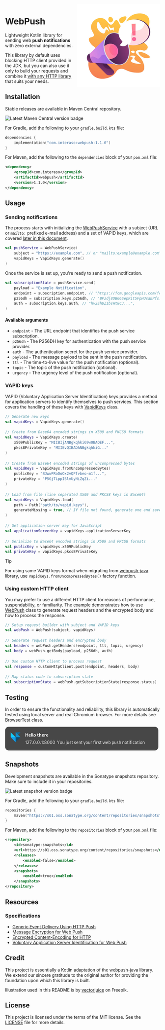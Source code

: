 <img src="docs/illustration.jpg" align="right" width="270" height="270">

# WebPush

Lightweight Kotlin library for sending web **push notifications** with zero external dependencies.

This library by default uses blocking HTTP client provided in the JDK, but you can also use it only to
build your requests and combine it [with any HTTP library](#using-custom-http-client) that suits your needs.

## Installation

Stable releases are available in Maven Central repository.

![Latest Maven Central version badge](https://img.shields.io/maven-central/v/com.interaso/webpush?color=blue)

For Gradle, add the following to your `gradle.build.kts` file:

```kotlin
dependencies {
    implementation("com.interaso:webpush:1.1.0")
}
```

For Maven, add the following to the `dependencies` block of your `pom.xml` file:

```xml
<dependency>
    <groupId>com.interaso</groupId>
    <artifactId>webpush</artifactId>
    <version>1.1.0</version>
</dependency>
```

## Usage

### Sending notifications

The process starts with initializing the [WebPushService](src/main/kotlin/com/interaso/webpush/WebPushService.kt) with
a subject (URL or `mailto:` prefixed e-mail address) and a set of VAPID keys, which are covered
[later in this document](#vapid-keys).

```kotlin
val pushService = WebPushService(
    subject = "https://example.com", // or "mailto:example@example.com"
    vapidKeys = VapidKeys.generate()
)
```

Once the service is set up, you're ready to send a push notification.

```kotlin
val subscriptionState = pushService.send(
    payload = "Example Notification",
    endpoint = subscription.endpoint, // "https://fcm.googleapis.com/fcm/send/...",
    p256dh = subscription.keys.p256dh, // "BPzdj8OB06SepRit5FpHUsaEPfs...",
    auth = subscription.keys.auth, // "hv2EhUZIbsWt8CJ...",
)
```

#### Available arguments

- `endpoint` - The URL endpoint that identifies the push service subscription.
- `p256dh` - The P256DH key for authentication with the push service provider.
- `auth` - The authentication secret for the push service provider.
- `payload` - The message payload to be sent in the push notification.
- `ttl` - The time-to-live value for the push notification (optional).
- `topic` - The topic of the push notification (optional).
- `urgency` - The urgency level of the push notification (optional).

### VAPID keys

VAPID (Voluntary Application Server Identification) keys provides a method for application servers to identify
themselves to push services. This section covers the handling of these keys with 
[VapidKeys](src/main/kotlin/com/interaso/webpush/VapidKeys.kt) class.

```kotlin
// Generate new keys
val vapidKeys = VapidKeys.generate()

// Create from Base64 encoded strings in X509 and PKCS8 formats
val vapidKeys = VapidKeys.create(
    x509PublicKey = "MIIBIjANBgkqhkiG9w0BAQEF...",
    pkcs8PrivateKey = "MIIEvQIBADANBgkqhkiG..."
)

// Create from Base64 encoded strings of uncompressed bytes
val vapidKeys = VapidKeys.fromUncompressedBytes(
    publicKey = "BJwwFRoDoOx2vQPfvbeo-m1f...",
    privateKey = "P5GjTLppISlmUyNiZqZi..."
)

// Load from file (line separated X509 and PKCS8 keys in Base64)
val vapidKeys = VapidKeys.load(
    path = Path("path/to/vapid.keys"),
    generateMissing = true, // If file not found, generate one and save it
)

// Get application server key for JavaScript
val applicationServerKey = vapidKeys.applicationServerKey

// Serialize to Base64 encoded strings in X509 and PKCS8 formats
val publicKey = vapidKeys.x509PublicKey
val privateKey = vapidKeys.pkcs8PrivateKey
```

> [!TIP]  
> For using same VAPID keys format when migrating from [webpush-java](#credit) library,
> use `VapidKeys.fromUncompressedBytes()` factory function.

### Using custom HTTP client

You may prefer to use a different HTTP client for reasons of performance, suspendability, or familiarity.
The example demonstrates how to use [WebPush](src/main/kotlin/com/interaso/webpush/WebPush.kt) class to generate
request headers and the encrypted body and how to process the response.

```kotlin
// Setup request builder with subject and VAPID keys
val webPush = WebPush(subject, vapidKeys)

// Generate request headers and encrypted body
val headers = webPush.getHeaders(endpoint, ttl, topic, urgency)
val body = webPush.getBody(payload, p256dh, auth)

// Use custom HTTP client to process request
val response = customHttpClient.post(endpoint, headers, body)

// Map status code to subscription state
val subscriptionState = webPush.getSubscriptionState(response.status)
```

## Testing

In order to ensure the functionality and reliability, this library is automatically tested using local server and real
Chromium browser. For more details see [BrowserTest](src/test/kotlin/com/interaso/webpush/BrowserTest.kt) class.

![Notification](docs/notification.png)

## Snapshots

Development snapshots are available in the Sonatype snapshots repository. Make sure to include it in your repositories.

![Latest snapshot version badge](https://img.shields.io/nexus/s/com.interaso/webpush?label=latest%20version&color=blue&server=https%3A%2F%2Fs01.oss.sonatype.org%2F)

For Gradle, add the following to your `gradle.build.kts` file:

```kotlin
repositories {
    maven("https://s01.oss.sonatype.org/content/repositories/snapshots")
}
```

For Maven, add the following to the `repositories` block of your `pom.xml` file:

```xml
<repository>
    <id>sonatype-snapshots</id>
    <url>https://s01.oss.sonatype.org/content/repositories/snapshots</url>
    <releases>
        <enabled>false</enabled>
    </releases>
    <snapshots>
        <enabled>true</enabled>
    </snapshots>
</repository>
```

## Resources

### Specifications

- [Generic Event Delivery Using HTTP Push](https://tools.ietf.org/html/draft-ietf-webpush-protocol-11)
- [Message Encryption for Web Push](https://tools.ietf.org/html/draft-ietf-webpush-encryption-08)
- [Encrypted Content-Encoding for HTTP](https://tools.ietf.org/html/draft-ietf-httpbis-encryption-encoding-02)
- [Voluntary Application Server Identification for Web Push](https://tools.ietf.org/html/draft-ietf-webpush-vapid-01)

## Credit

This project is essentially a Kotlin adaptation of the [webpush-java](https://github.com/web-push-libs/webpush-java)
library. We extend our sincere gratitude to the original author for providing the foundation upon which this library is
built.

Illustration used in this README is by [vectorjuice](https://www.freepik.com/free-vector/attention-attraction-important-announcement-warning-information-sharing-latest-news-loudspeaker-megaphone-bullhorn-with-exclamation-mark-vector-isolated-concept-metaphor-illustration_12083537.htm#query=notification&position=10&from_view=search&track=sph) on Freepik.

## License

This project is licensed under the terms of the MIT license. See the [LICENSE](/LICENSE) file for more details.
